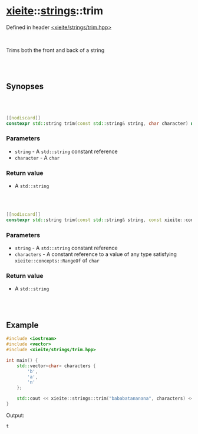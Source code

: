 # [xieite](../xieite.md)::[strings](../strings.md)::trim
Defined in header [<xieite/strings/trim.hpp>](../../include/xieite/strings/trim.hpp)

<br/>

Trims both the front and back of a string

<br/><br/>

## Synopses

<br/><br/>

```cpp
[[nodiscard]]
constexpr std::string trim(const std::string& string, char character) noexcept;
```
### Parameters
- `string` - A `std::string` constant reference
- `character` - A `char`
### Return value
- A `std::string`

<br/><br/>

```cpp
[[nodiscard]]
constexpr std::string trim(const std::string& string, const xieite::concepts::RangeOf<char> auto& characters) noexcept;
```
### Parameters
- `string` - A `std::string` constant reference
- `characters` - A constant reference to a value of any type satisfying `xieite::concepts::RangeOf` of `char`
### Return value
- A `std::string`

<br/><br/>

## Example
```cpp
#include <iostream>
#include <vector>
#include <xieite/strings/trim.hpp>

int main() {
	std::vector<char> characters {
		'b',
		'a',
		'n'
	};

	std::cout << xieite::strings::trim("bababatananana", characters) << '\n';
}
```
Output:
```
t
```
